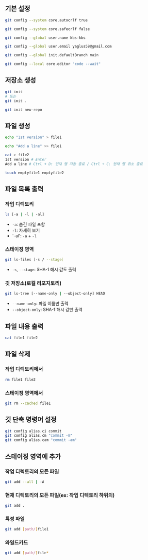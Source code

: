 ## 기본 설정

```bash
git config --system core.autocrlf true
```

```bash
git config --system core.safecrlf false
```   

```bash
git config --global user.name kbs-kbs
```

```bash
git config --global user.email yaglus58@gmail.com
```

```bash
git config --global init.defaultBranch main
```

```bash
git config --local core.editor "code --wait"
```

## 저장소 생성

```bash
git init
# 또는
git init .
```

```bash
git init new-repo
```

## 파일 생성

```bash
echo "1st version" > file1
```

```bash
echo "Add a line" >> file1
```

```bash
cat > file2
1st version # Enter
Add a line # Ctrl + D: 현재 행 저장 종료 / Ctrl + C: 현재 행 취소 종료
```

```bash
touch emptyfile1 emptyfile2
```

## 파일 목록 출력
### 작업 디렉토리

```bash
ls [-a | -l | -al]
```

- `-a`: 숨긴 파일 포함
- `-l`: 자세히 보기
- '-al': `-a` + `-l`

### 스테이징 영역

```bash
git ls-files [-s / --stage]
```
- `-s`, `--stage`: SHA-1 해시 값도 출력

### 깃 저장소(로컬 리포지토리)

```bash
git ls-tree [--name-only | --object-only] HEAD
```

- `--name-only`: 파일 이름만 출력
- `--object-only`: SHA-1 해시 값만 출력

## 파일 내용 출력

```bash
cat file1 file2
```

## 파일 삭제
### 작업 디렉토리에서

```bash
rm file1 file2
```

### 스테이징 영역에서

```bash
git rm --cached file1
```

## 깃 단축 명령어 설정

```bash
git config alias.ci commit
git config alias.cm "commit -m"
git config alias.cam "commit -am"
```

## 스테이징 영역에 추가
### 작업 디렉토리의 모든 파일

```bash
git add --all | -A
```

### 현재 디렉토리의 모든 파일(ex: 작업 디렉토리 하위의)

```bash
git add .
```

### 특정 파일

```bash
git add [path/]file1
```

### 와일드카드

```bash
git add [path/]file*
```

